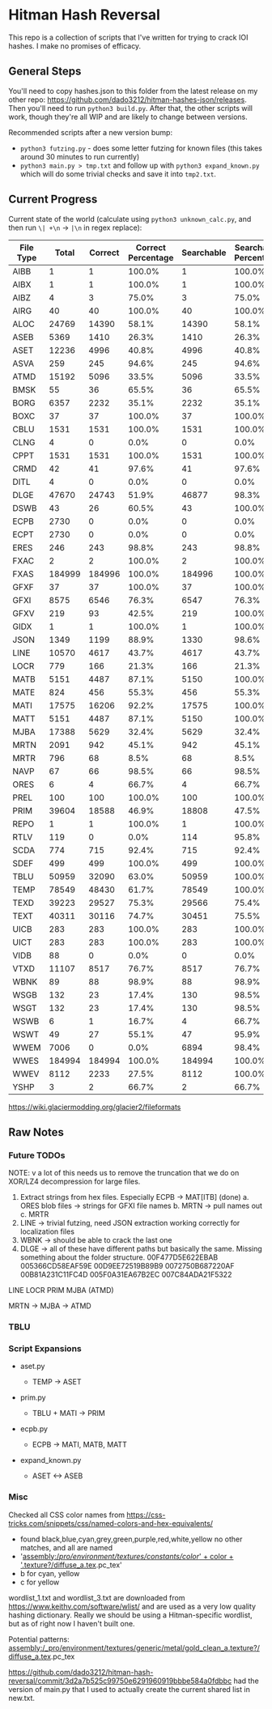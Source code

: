 # Hitman Hash Reversal

This repo is a collection of scripts that I've written for trying to crack IOI
hashes. I make no promises of efficacy.

## General Steps

You'll need to copy hashes.json to this folder from the latest release on my other repo: https://github.com/dado3212/hitman-hashes-json/releases.
Then you'll need to run `python3 build.py`. After that, the other scripts will work, though they're all WIP and
are likely to change between versions.

Recommended scripts after a new version bump:
* `python3 futzing.py` - does some letter futzing for known files (this takes around 30 minutes to run currently)
* `python3 main.py > tmp.txt` and follow up with `python3 expand_known.py` which will do some trivial checks and save it into `tmp2.txt`.

## Current Progress

Current state of the world (calculate using `python3 unknown_calc.py`, and then run `\| +\n` -> `|\n` in regex replace):

| File Type | Total | Correct | Correct Percentage | Searchable | Searchable Percentage |
| --- | --- | --- | --- | --- | --- |
| AIBB | 1 | 1 | 100.0% | 1 | 100.0% |
| AIBX | 1 | 1 | 100.0% | 1 | 100.0% |
| AIBZ | 4 | 3 | 75.0% | 3 | 75.0% |
| AIRG | 40 | 40 | 100.0% | 40 | 100.0% |
| ALOC | 24769 | 14390 | 58.1% | 14390 | 58.1% |
| ASEB | 5369 | 1410 | 26.3% | 1410 | 26.3% |
| ASET | 12236 | 4996 | 40.8% | 4996 | 40.8% |
| ASVA | 259 | 245 | 94.6% | 245 | 94.6% |
| ATMD | 15192 | 5096 | 33.5% | 5096 | 33.5% |
| BMSK | 55 | 36 | 65.5% | 36 | 65.5% |
| BORG | 6357 | 2232 | 35.1% | 2232 | 35.1% |
| BOXC | 37 | 37 | 100.0% | 37 | 100.0% |
| CBLU | 1531 | 1531 | 100.0% | 1531 | 100.0% |
| CLNG | 4 | 0 | 0.0% | 0 | 0.0% |
| CPPT | 1531 | 1531 | 100.0% | 1531 | 100.0% |
| CRMD | 42 | 41 | 97.6% | 41 | 97.6% |
| DITL | 4 | 0 | 0.0% | 0 | 0.0% |
| DLGE | 47670 | 24743 | 51.9% | 46877 | 98.3% |
| DSWB | 43 | 26 | 60.5% | 43 | 100.0% |
| ECPB | 2730 | 0 | 0.0% | 0 | 0.0% |
| ECPT | 2730 | 0 | 0.0% | 0 | 0.0% |
| ERES | 246 | 243 | 98.8% | 243 | 98.8% |
| FXAC | 2 | 2 | 100.0% | 2 | 100.0% |
| FXAS | 184999 | 184996 | 100.0% | 184996 | 100.0% |
| GFXF | 37 | 37 | 100.0% | 37 | 100.0% |
| GFXI | 8575 | 6546 | 76.3% | 6547 | 76.3% |
| GFXV | 219 | 93 | 42.5% | 219 | 100.0% |
| GIDX | 1 | 1 | 100.0% | 1 | 100.0% |
| JSON | 1349 | 1199 | 88.9% | 1330 | 98.6% |
| LINE | 10570 | 4617 | 43.7% | 4617 | 43.7% |
| LOCR | 779 | 166 | 21.3% | 166 | 21.3% |
| MATB | 5151 | 4487 | 87.1% | 5150 | 100.0% |
| MATE | 824 | 456 | 55.3% | 456 | 55.3% |
| MATI | 17575 | 16206 | 92.2% | 17575 | 100.0% |
| MATT | 5151 | 4487 | 87.1% | 5150 | 100.0% |
| MJBA | 17388 | 5629 | 32.4% | 5629 | 32.4% |
| MRTN | 2091 | 942 | 45.1% | 942 | 45.1% |
| MRTR | 796 | 68 | 8.5% | 68 | 8.5% |
| NAVP | 67 | 66 | 98.5% | 66 | 98.5% |
| ORES | 6 | 4 | 66.7% | 4 | 66.7% |
| PREL | 100 | 100 | 100.0% | 100 | 100.0% |
| PRIM | 39604 | 18588 | 46.9% | 18808 | 47.5% |
| REPO | 1 | 1 | 100.0% | 1 | 100.0% |
| RTLV | 119 | 0 | 0.0% | 114 | 95.8% |
| SCDA | 774 | 715 | 92.4% | 715 | 92.4% |
| SDEF | 499 | 499 | 100.0% | 499 | 100.0% |
| TBLU | 50959 | 32090 | 63.0% | 50959 | 100.0% |
| TEMP | 78549 | 48430 | 61.7% | 78549 | 100.0% |
| TEXD | 39223 | 29527 | 75.3% | 29566 | 75.4% |
| TEXT | 40311 | 30116 | 74.7% | 30451 | 75.5% |
| UICB | 283 | 283 | 100.0% | 283 | 100.0% |
| UICT | 283 | 283 | 100.0% | 283 | 100.0% |
| VIDB | 88 | 0 | 0.0% | 0 | 0.0% |
| VTXD | 11107 | 8517 | 76.7% | 8517 | 76.7% |
| WBNK | 89 | 88 | 98.9% | 88 | 98.9% |
| WSGB | 132 | 23 | 17.4% | 130 | 98.5% |
| WSGT | 132 | 23 | 17.4% | 130 | 98.5% |
| WSWB | 6 | 1 | 16.7% | 4 | 66.7% |
| WSWT | 49 | 27 | 55.1% | 47 | 95.9% |
| WWEM | 7006 | 0 | 0.0% | 6894 | 98.4% |
| WWES | 184994 | 184994 | 100.0% | 184994 | 100.0% |
| WWEV | 8112 | 2233 | 27.5% | 8112 | 100.0% |
| YSHP | 3 | 2 | 66.7% | 2 | 66.7% |

https://wiki.glaciermodding.org/glacier2/fileformats

## Raw Notes

### Future TODOs
NOTE: v a lot of this needs us to remove the truncation that we do on XOR/LZ4 decompression
for large files.

1. Extract strings from hex files. Especially ECPB -> MAT[ITB] (done)
    a. ORES blob files -> strings for GFXI file names
    b. MRTN -> pull names out
    c. MRTR
2. LINE -> trivial futzing, need JSON extraction working correctly for localization files
3. WBNK -> should be able to crack the last one
4. DLGE -> all of these have different paths but basically the same. Missing something about the folder structure.
00F477D5E622EBAB
005366CD58EAF59E
00D9EE72519B89B9
0072750B687220AF
00B81A231C11FC4D
005F0A31EA67B2EC
007C84ADA21F5322

LINE
LOCR
PRIM
MJBA (ATMD)

MRTN -> MJBA -> ATMD

### TBLU

### Script Expansions
* aset.py
  * TEMP -> ASET
* prim.py
  * TBLU + MATI -> PRIM
* ecpb.py
  * ECPB -> MATI, MATB, MATT

* expand_known.py
  * ASET <-> ASEB

### Misc

Checked all CSS color names from https://css-tricks.com/snippets/css/named-colors-and-hex-equivalents/
- found black,blue,cyan,grey,green,purple,red,white,yellow no other matches, and all are named
- '[assembly:/_pro/environment/textures/constants/color_' + color + '.texture?/diffuse_a.tex](ascolormap).pc_tex'
- b for cyan, yellow
- c for yellow

wordlist_1.txt and wordlist_3.txt are downloaded from https://www.keithv.com/software/wlist/ and are used as a very
low quality hashing dictionary. Really we should be using a Hitman-specific wordlist, but as of right now
I haven't built one.

Potential patterns:
[assembly:/_pro/environment/textures/generic/metal/gold_clean_a.texture?/diffuse_a.tex](ascolormap).pc_tex

https://github.com/dado3212/hitman-hash-reversal/commit/3d2a7b525c99750e6291960919bbbe584a0fdbbc had the version of main.py that I used to actually create the current shared list in new.txt.
